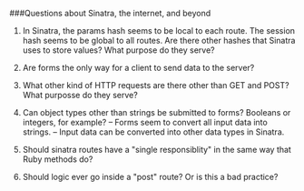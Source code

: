 ###Questions about Sinatra, the internet, and beyond

1. In Sinatra, the params hash seems to be local to each route. The session hash seems to be
global to all routes. Are there other hashes that Sinatra uses to store values? What purpose do they serve?

2. Are forms the only way for a client to send data to the server?

3. What other kind of HTTP requests are there other than GET and POST? What purposse do they serve?

4. Can object types other than strings be submitted to forms? Booleans or integers, for example?
  – Forms seem to convert all input data into strings.
  – Input data can be converted into other data types in Sinatra.

5. Should sinatra routes have a "single responsiblity" in the same way that Ruby methods do?

6. Should logic ever go inside a "post" route? Or is this a bad practice?